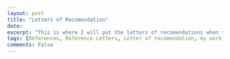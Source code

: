 ```yaml
---
layout: post
title: "Letters of Recomendation"
date: 
excerpt: "This is where I will put the letters of recomendations when they are completed"
tags: [References, Reference Letters, Letter of recomendation, my work]
comments: False
---
```

